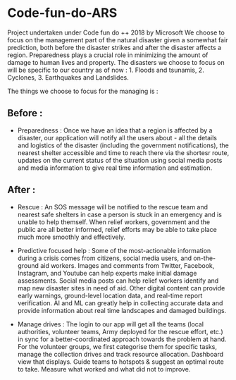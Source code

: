 # Code-fun-do-ARS
Project undertaken under Code fun do ++ 2018 by Microsoft
We choose to focus on the management part of the natural disaster given a somewhat fair prediction, both before the disaster strikes and after the disaster affects a region. 
Preparedness plays a crucial role in minimizing the amount of damage to human lives and property.
The disasters we choose to focus on will be specific to our country as of now : 1. Floods and tsunamis, 2. Cyclones, 3. Earthquakes and Landslides.

The things we choose to focus for the managing is :
## Before :
- Preparedness : Once we have an idea that a region is affected by a disaster, our application will notify all the users about - all the details and logistics of the disaster (including the government notifications), the nearest shelter accessible and time to reach there via the shortesr route, updates on the current status of the situation using social media posts and media information to give real time information and estimation.

## After :
 - Rescue : An SOS message will be notified to the rescue team and nearest safe shelters in case a person is stuck in an emergency and is unable to help themself. When relief workers, government and the public are all better informed, relief efforts may be able to take place much more smoothly and effectively.

 - Predictive focused help : Some of the most-actionable information during a crisis comes from citizens, social media users, and on-the-ground aid workers. Images and comments from Twitter, Facebook, Instagram, and Youtube can help experts make initial damage assessments. Social media posts can help relief workers identify and map new disaster sites in need of aid. Other digital content can provide early warnings, ground-level location data, and real-time report verification. AI and ML can greatly help in collecting accurate data and provide information about real time landscapes and damaged buildings.

 - Manage drives : The login to our app will get all the teams (local authorities, volunteer teams, Army deployed for the rescue effort, etc.) in sync for a better-coordinated approach towards the problem at hand. For the volunteer groups, we first categorise them for specific tasks, manage the collection drives and track resource allocation. Dashboard view that displays. Guide teams to hotspots & suggest an optimal route to take. Measure what worked and what did not to improve.
